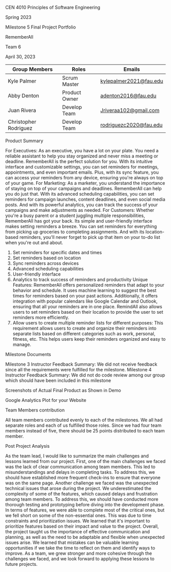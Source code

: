 CEN 4010 Principles of Software Engineering

Spring 2023

Milestone 5 Final Project Portfolio

RememberAll

Team 6

April 30, 2023


| Group Members  | Roles | Emails |
| ------------- | ------------- | ------------- |
| Kyle Palmer  | Scrum Master  | kylepalmer2021@fau.edu |
| Abby Denton  | Product Owner  | adenton2016@fau.edu |
| Juan Rivera | Develop Team  | Jriveraa102@gmail.com |
| Christopher Rodriguez  | Develop Team  | rodriguezc2020@fau.edu |


Product Summary

For Executives: As an executive, you have a lot on your plate. You need a reliable assistant to help you stay organized and never miss a meeting or deadline. RememberAll is the perfect solution for you. With its intuitive interface and customizable settings, you can set reminders for meetings, appointments, and even important emails. Plus, with its sync feature, you can access your reminders from any device, ensuring you're always on top of your game.
For Marketing: As a marketer, you understand the importance of staying on top of your campaigns and deadlines. RememberAll can help you do just that. With its advanced scheduling capabilities, you can set reminders for campaign launches, content deadlines, and even social media posts. And with its powerful analytics, you can track the success of your campaigns and make adjustments as needed.
For Customers: Whether you're a busy parent or a student juggling multiple responsibilities, RememberAll has got your back. Its simple and user-friendly interface makes setting reminders a breeze. You can set reminders for everything from picking up groceries to completing assignments. And with its location-based reminders, you'll never forget to pick up that item on your to-do list when you're out and about.
1.	Set reminders for specific dates and times
2.	Set reminders based on location
3.	Sync reminders across devices
4.	Advanced scheduling capabilities
5.	User-friendly interface
6.	Analytics to track success of reminders and productivity
Unique Features: RememberAll offers personalized reminders that adapt to your behavior and schedule. It uses machine learning to suggest the best times for reminders based on your past actions. Additionally, it offers integration with popular calendars like Google Calendar and Outlook, ensuring that all your reminders are in one place. RemindAll also allows users to set reminders based on their location to provide the user to set reminders more efficiently.
1.	Allow users to create multiple reminder lists for different purposes: This requirement allows users to create and organize their reminders into separate lists based on different categories such as work, personal, fitness, etc. This helps users keep their reminders organized and easy to manage.

Milestone Documents

Milestone 3 Instructor Feedback Summary: We did not receive feedback since all the requirements were fulfilled for the milestone.
Milestone 4 Instructor Feedback Summary: We did not do code review among our group which should have been included in this milestone 



Screenshots of Actual Final Product as Shown in Demo




Google Analytics Plot for your Website






Team Members contribution

All team members contributed evenly to each of the milestones. We all had separate roles and each of us fulfilled those roles. Since we had four team members instead of five, there should be 25 points distributed to each team member.






Post Project Analysis

As the team lead, I would like to summarize the main challenges and lessons learned from our project. First, one of the main challenges we faced was the lack of clear communication among team members. This led to misunderstandings and delays in completing tasks. To address this, we should have established more frequent check-ins to ensure that everyone was on the same page.
Another challenge we faced was the unexpected technical issues that arose during the project. We underestimated the complexity of some of the features, which caused delays and frustration among team members. To address this, we should have conducted more thorough testing and prototyping before diving into the development phase.
In terms of features, we were able to complete most of the critical ones, but we fell short on some of the non-essential ones. This was due to time constraints and prioritization issues. We learned that it's important to prioritize features based on their impact and value to the project.
Overall, the project taught us the importance of effective communication and planning, as well as the need to be adaptable and flexible when unexpected issues arise. We learned that mistakes can be valuable learning opportunities if we take the time to reflect on them and identify ways to improve. As a team, we grew stronger and more cohesive through the challenges we faced, and we look forward to applying these lessons to future projects.


